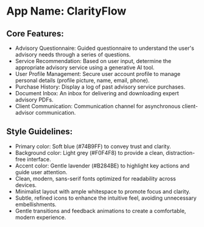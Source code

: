# **App Name**: ClarityFlow

## Core Features:

- Advisory Questionnaire: Guided questionnaire to understand the user's advisory needs through a series of questions.
- Service Recommendation: Based on user input, determine the appropriate advisory service using a generative AI tool.
- User Profile Management: Secure user account profile to manage personal details (profile picture, name, email, phone).
- Purchase History: Display a log of past advisory service purchases.
- Document Inbox: An inbox for delivering and downloading expert advisory PDFs.
- Client Communication: Communication channel for asynchronous client-advisor communication.

## Style Guidelines:

- Primary color: Soft blue (#74B9FF) to convey trust and clarity. 
- Background color: Light grey (#F0F4F8) to provide a clean, distraction-free interface.
- Accent color: Gentle lavender (#B284BE) to highlight key actions and guide user attention.
- Clean, modern, sans-serif fonts optimized for readability across devices.
- Minimalist layout with ample whitespace to promote focus and clarity.
- Subtle, refined icons to enhance the intuitive feel, avoiding unnecessary embellishments.
- Gentle transitions and feedback animations to create a comfortable, modern experience.